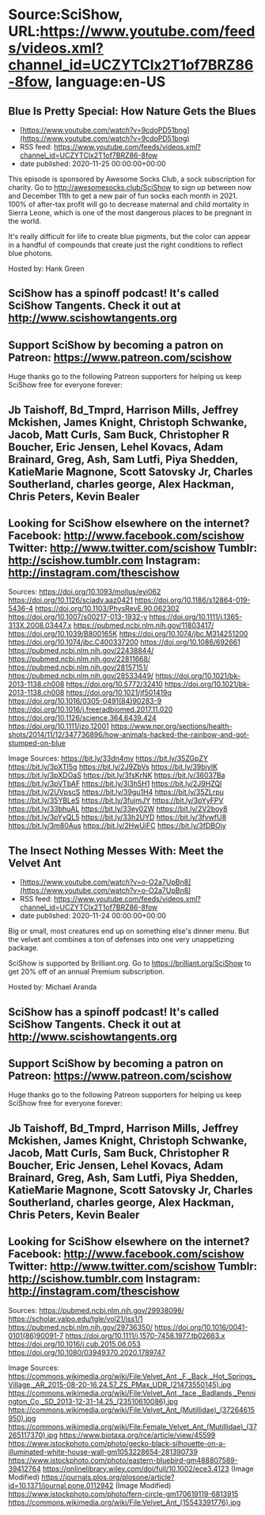 # Source:SciShow, URL:https://www.youtube.com/feeds/videos.xml?channel_id=UCZYTClx2T1of7BRZ86-8fow, language:en-US

## Blue Is Pretty Special: How Nature Gets the Blues
 - [https://www.youtube.com/watch?v=9cdoPD51bng](https://www.youtube.com/watch?v=9cdoPD51bng)
 - RSS feed: https://www.youtube.com/feeds/videos.xml?channel_id=UCZYTClx2T1of7BRZ86-8fow
 - date published: 2020-11-25 00:00:00+00:00

This episode is sponsored by Awesome Socks Club, a sock subscription for charity. Go to http://awesomesocks.club/SciShow to sign up between now and December 11th to get a new pair of fun socks each month in 2021. 100% of after-tax profit will go to decrease maternal and child mortality in Sierra Leone, which is one of the most dangerous places to be pregnant in the world.

It's really difficult for life to create blue pigments, but the color can appear in a handful of compounds that create just the right conditions to reflect blue photons.

Hosted by: Hank Green

SciShow has a spinoff podcast! It's called SciShow Tangents. Check it out at http://www.scishowtangents.org
----------
Support SciShow by becoming a patron on Patreon: https://www.patreon.com/scishow
----------
Huge thanks go to the following Patreon supporters for helping us keep SciShow free for everyone forever:

Jb Taishoff, Bd_Tmprd, Harrison Mills, Jeffrey Mckishen, James Knight, Christoph Schwanke, Jacob, Matt Curls, Sam Buck, Christopher R Boucher, Eric Jensen, Lehel Kovacs, Adam Brainard, Greg, Ash, Sam Lutfi, Piya Shedden, KatieMarie Magnone, Scott Satovsky Jr, Charles Southerland, charles george, Alex Hackman, Chris Peters, Kevin Bealer
----------
Looking for SciShow elsewhere on the internet?
Facebook: http://www.facebook.com/scishow
Twitter: http://www.twitter.com/scishow
Tumblr: http://scishow.tumblr.com
Instagram: http://instagram.com/thescishow
----------
Sources:
https://doi.org/10.1093/mollus/eyi062
https://doi.org/10.1126/sciadv.aaz0421
https://doi.org/10.1186/s12864-019-5436-4 
https://doi.org/10.1103/PhysRevE.90.062302
https://doi.org/10.1007/s00217-013-1932-y 
https://doi.org/10.1111/j.1365-313X.2008.03447.x 
https://pubmed.ncbi.nlm.nih.gov/11803417/ 
https://doi.org/10.1039/B800165K
https://doi.org/10.1074/jbc.M314251200
https://doi.org/10.1074/jbc.C400337200
https://doi.org/10.1086/692661 
https://pubmed.ncbi.nlm.nih.gov/22438844/ 
https://pubmed.ncbi.nlm.nih.gov/22811668/
https://pubmed.ncbi.nlm.nih.gov/28157151/
https://pubmed.ncbi.nlm.nih.gov/28533449/ 
https://doi.org/10.1021/bk-2013-1138.ch008 
https://doi.org/10.5772/32410
https://doi.org/10.1021/bk-2013-1138.ch008
https://doi.org/10.1021/jf501419q 
https://doi.org/10.1016/0305-0491(84)90283-9
https://doi.org/10.1016/j.freeradbiomed.2017.11.020 
https://doi.org/10.1126/science.364.6439.424 
https://doi.org/10.1111/jzo.12001
https://www.npr.org/sections/health-shots/2014/11/12/347736896/how-animals-hacked-the-rainbow-and-got-stumped-on-blue 


Image Sources:
https://bit.ly/33dn4mv
https://bit.ly/35ZGpZY
https://bit.ly/3pXTI5g
https://bit.ly/2J9ZbVs
https://bit.ly/39biyIK
https://bit.ly/3pXDOaS
https://bit.ly/3fsKrNK
https://bit.ly/36037Ba
https://bit.ly/3pVTbAF
https://bit.ly/3l3h5H1
https://bit.ly/2J9HZQl
https://bit.ly/2UVpscS
https://bit.ly/39gu1H4
https://bit.ly/35ZLrpu
https://bit.ly/35YBLeS
https://bit.ly/3fujmJY
https://bit.ly/3pYyFPV
https://bit.ly/33bhuAL
https://bit.ly/33ey02W
https://bit.ly/2V2boy8
https://bit.ly/3pYyQL5
https://bit.ly/33h2UYD
https://bit.ly/3fvwfU8
https://bit.ly/3m80Aus
https://bit.ly/2HwUiFC
https://bit.ly/3fDBOjy

## The Insect Nothing Messes With: Meet the Velvet Ant
 - [https://www.youtube.com/watch?v=o-O2a7UpBn8](https://www.youtube.com/watch?v=o-O2a7UpBn8)
 - RSS feed: https://www.youtube.com/feeds/videos.xml?channel_id=UCZYTClx2T1of7BRZ86-8fow
 - date published: 2020-11-24 00:00:00+00:00

Big or small, most creatures end up on something else's dinner menu. But the velvet ant combines a ton of defenses into one very unappetizing package. 

SciShow is supported by Brilliant.org. Go to https://brilliant.org/SciShow to get 20% off of an annual Premium subscription. 

Hosted by: Michael Aranda

SciShow has a spinoff podcast! It's called SciShow Tangents. Check it out at http://www.scishowtangents.org
----------
Support SciShow by becoming a patron on Patreon: https://www.patreon.com/scishow
----------
Huge thanks go to the following Patreon supporters for helping us keep SciShow free for everyone forever:

Jb Taishoff, Bd_Tmprd, Harrison Mills, Jeffrey Mckishen, James Knight, Christoph Schwanke, Jacob, Matt Curls, Sam Buck, Christopher R Boucher, Eric Jensen, Lehel Kovacs, Adam Brainard, Greg, Ash, Sam Lutfi, Piya Shedden, KatieMarie Magnone, Scott Satovsky Jr, Charles Southerland, charles george, Alex Hackman, Chris Peters, Kevin Bealer
----------
Looking for SciShow elsewhere on the internet?
Facebook: http://www.facebook.com/scishow
Twitter: http://www.twitter.com/scishow
Tumblr: http://scishow.tumblr.com
Instagram: http://instagram.com/thescishow
----------
Sources:
https://pubmed.ncbi.nlm.nih.gov/29938098/ 
https://scholar.valpo.edu/tgle/vol21/iss1/1
https://pubmed.ncbi.nlm.nih.gov/29736350/
https://doi.org/10.1016/0041-0101(86)90091-7
https://doi.org/10.1111/j.1570-7458.1977.tb02663.x
https://doi.org/10.1016/j.cub.2015.06.053
https://doi.org/10.1080/03949370.2020.1789747 

Image Sources:
https://commons.wikimedia.org/wiki/File:Velvet_Ant,_F,_Back,_Hot_Springs_Village,_AR_2015-08-20-16.24.57_ZS_PMax_UDR_(21473550145).jpg
https://commons.wikimedia.org/wiki/File:Velvet_Ant,_face,_Badlands,_Pennington_Co,_SD_2013-12-31-14.25_(23510610086).jpg
https://commons.wikimedia.org/wiki/File:Velvet_Ant_(Mutillidae)_(37264615950).jpg
https://commons.wikimedia.org/wiki/File:Female_Velvet_Ant_(Mutillidae)_(37265117370).jpg
https://www.biotaxa.org/rce/article/view/45599
https://www.istockphoto.com/photo/gecko-black-silhouette-on-a-illuminated-white-house-wall-gm1053228654-281390739
https://www.istockphoto.com/photo/eastern-bluebird-gm488807589-39412764
https://onlinelibrary.wiley.com/doi/full/10.1002/ece3.4123 (Image Modified)
https://journals.plos.org/plosone/article?id=10.1371/journal.pone.0112942 (Image Modified)
https://www.istockphoto.com/photo/fern-circle-gm170619119-6813915
https://commons.wikimedia.org/wiki/File:Velvet_Ant_(15543391776).jpg

